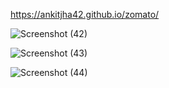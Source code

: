 https://ankitjha42.github.io/zomato/


![Screenshot (42)](https://github.com/ankitjha42/zomato/assets/143383280/64e73ee6-7382-4d07-87a6-1ef9ce9eb7a1)

![Screenshot (43)](https://github.com/ankitjha42/zomato/assets/143383280/4601a505-1d88-4571-b39a-abef0a948a59)

![Screenshot (44)](https://github.com/ankitjha42/zomato/assets/143383280/0ba4623f-1580-4075-bd6d-0a606534f398)
